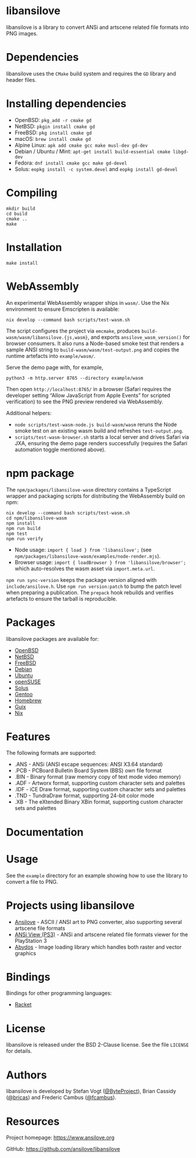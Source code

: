# libansilove

libansilove is a library to convert ANSi and artscene related file formats
into PNG images.

# Dependencies

libansilove uses the `CMake` build system and requires the `GD` library and
header files.

# Installing dependencies

- OpenBSD: `pkg_add -r cmake gd`
- NetBSD: `pkgin install cmake gd`
- FreeBSD: `pkg install cmake gd`
- macOS: `brew install cmake gd`
- Alpine Linux: `apk add cmake gcc make musl-dev gd-dev`
- Debian / Ubuntu / Mint: `apt-get install build-essential cmake libgd-dev`
- Fedora: `dnf install cmake gcc make gd-devel`
- Solus: `eopkg install -c system.devel` and `eopkg install gd-devel`

# Compiling

	mkdir build
	cd build
	cmake ..
	make

# Installation

	make install

# WebAssembly

An experimental WebAssembly wrapper ships in `wasm/`. Use the Nix
environment to ensure Emscripten is available:

	nix develop --command bash scripts/test-wasm.sh

The script configures the project via `emcmake`, produces
`build-wasm/wasm/libansilove.{js,wasm}`, and exports
`ansilove_wasm_version()` for browser consumers. It also runs a Node-based
smoke test that renders a sample ANSI string to
`build-wasm/wasm/test-output.png` and copies the runtime artefacts into
`example/wasm/`.

Serve the demo page with, for example,

	python3 -m http.server 8765 --directory example/wasm

Then open `http://localhost:8765/` in a browser (Safari requires the developer
setting “Allow JavaScript from Apple Events” for scripted verification) to see
the PNG preview rendered via WebAssembly.

Additional helpers:

- `node scripts/test-wasm-node.js build-wasm/wasm` reruns the Node smoke test on
  an existing wasm build and refreshes `test-output.png`.
- `scripts/test-wasm-browser.sh` starts a local server and drives Safari via
  JXA, ensuring the demo page renders successfully (requires the Safari
  automation toggle mentioned above).

# npm package

The `npm/packages/libansilove-wasm` directory contains a TypeScript wrapper and
packaging scripts for distributing the WebAssembly build on npm:

```
nix develop --command bash scripts/test-wasm.sh
cd npm/libansilove-wasm
npm install
npm run build
npm test
npm run verify
```

- Node usage: `import { load } from 'libansilove';` (see
  `npm/packages/libansilove-wasm/examples/node-render.mjs`).
- Browser usage: `import { loadBrowser } from 'libansilove/browser';` which
  auto-resolves the wasm asset via `import.meta.url`.

`npm run sync-version` keeps the package version aligned with
`include/ansilove.h`. Use `npm run version:patch` to bump the patch level when
preparing a publication. The `prepack` hook rebuilds and verifies artefacts to
ensure the tarball is reproducible.

# Packages

libansilove packages are available for:

- [OpenBSD][1]
- [NetBSD][2]
- [FreeBSD][3]
- [Debian][4]
- [Ubuntu][5]
- [openSUSE][6]
- [Solus][7]
- [Gentoo][8]
- [Homebrew][9]
- [Guix][10]
- [Nix][11]

# Features

The following formats are supported:

- .ANS - ANSi (ANSI escape sequences: ANSI X3.64 standard)
- .PCB - PCBoard Bulletin Board System (BBS) own file format
- .BIN - Binary format (raw memory copy of text mode video memory)
- .ADF - Artworx format, supporting custom character sets and palettes
- .IDF - iCE Draw format, supporting custom character sets and palettes
- .TND - TundraDraw format, supporting 24-bit color mode
- .XB - The eXtended Binary XBin format, supporting custom character sets and palettes

# Documentation

# Usage

See the `example` directory for an example showing how to use the library to
convert a file to PNG.

# Projects using libansilove

- [Ansilove][12] - ASCII / ANSI art to PNG converter, also supporting several artscene file formats
- [ANSi View (PS3)][13] - ANSi and artscene related file formats viewer for the PlayStation 3
- [Abydos][14] - Image loading library which handles both raster and vector graphics

# Bindings

Bindings for other programming languages:

- [Racket][15]

# License

libansilove is released under the BSD 2-Clause license. See the file `LICENSE` for details.

# Authors

libansilove is developed by Stefan Vogt ([@ByteProject][16]), Brian Cassidy
([@bricas][17]) and Frederic Cambus ([@fcambus][18]).

# Resources

Project homepage: https://www.ansilove.org

GitHub: https://github.com/ansilove/libansilove

[1]: https://openports.pl/path/graphics/libansilove
[2]: https://pkgsrc.se/graphics/libansilove
[3]: https://www.freshports.org/graphics/libansilove/
[4]: https://packages.debian.org/search?keywords=libansilove
[5]: https://packages.ubuntu.com/search?keywords=libansilove
[6]: https://software.opensuse.org/package/libansilove
[7]: https://dev.getsol.us/source/libansilove/
[8]: https://packages.gentoo.org/packages/dev-libs/libansilove
[9]: https://formulae.brew.sh/formula/libansilove
[10]: https://packages.guix.gnu.org/packages/libansilove/
[11]: https://github.com/NixOS/nixpkgs/tree/master/pkgs/by-name/li/libansilove
[12]: https://github.com/ansilove/ansilove
[13]: https://github.com/bucanero/ansiview-ps3
[14]: https://snisurset.net/code/abydos/
[15]: https://gitlab.com/xgqt/racket-libansilove
[16]: https://github.com/ByteProject
[17]: https://github.com/bricas
[18]: https://github.com/fcambus
